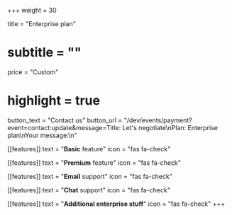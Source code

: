 +++
weight = 30

title = "Enterprise plan"
# subtitle = ""

price = "Custom"
# highlight = true

button_text = "Contact us"
button_url = "/dev/events/payment?event=contact:update&message=Title: Let's negotiate\nPlan: Enterprise plan\nYour message:\n"

[[features]]
  text = "**Basic** feature"
  icon = "fas fa-check"

[[features]]
  text = "**Premium** feature"
  icon = "fas fa-check"

[[features]]
  text = "**Email** support"
  icon = "fas fa-check"

[[features]]
  text = "**Chat** support"
  icon = "fas fa-check"

[[features]]
  text = "**Additional enterprise stuff**"
  icon = "fas fa-check"
+++
